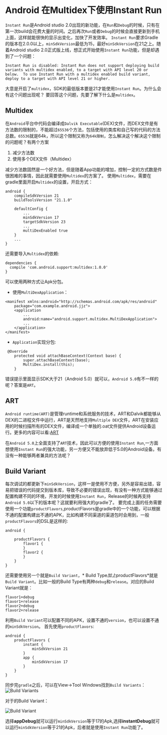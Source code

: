 # Android 在Multidex下使用Instant Run
`Instant Run`是Android studio 2.0出现的新功能，在`Run`和`Debug`的时候，只有在第一次build会花费大量的时间。之后再次`Run`或者`Debug`的时候会直接更新到手机上面，这样就能很快的显示出变化，加快了开发效率。
`Instant Run`要求Gradle的版本在2.0.0以上，`minSdkVersion`最低为15，最好`minSdkVersion`在21之上。随着Android studio 2.0正式版上线，想正式开始使用`Instant Run`功能，但是却遇到了一个问题：
```
Instant Run is disabled: Instant Run does not support deploying build variants with multidex enabled, to a target with API level 20 or below.  To use Instant Run with a multidex enabled build variant, deploy to a target with API level 21 or higher.
```
大意是开启了`multidex`，SDK的最低版本要是21才能使用`Instant Run`。为什么会有这个问题出现呢？
要回答这个问题，先要了解下什么是`multidex`。

## Multidex
在`Android`平台中代码会编译成`Dalvik Executable`(DEX)文件，而DEX文件是有方法数的限制的，不能超过`65536`个方法，包括使用的类库和自己写的代码的方法总数。`65536`就是64k，所以这个限制又称为`64k限制`，怎么解决这个解决这个限制的问题呢？有两个方案
1. 减少方法数
2. 使用多个DEX文件（Multidex）

减少方法数固然是一个好方法，但是随着App功能的增加，控制一定的方式数是件很困难的事情，因此就需要使用`Multidex`的方案了。
使用`Multidex`，需要在gradle里面开启`Multidex`的设置，开启方式：
```
android {
    compileSdkVersion 21
    buildToolsVersion "21.1.0"

    defaultConfig {
        ...
        minSdkVersion 17
        targetSdkVersion 23
        ...
        multiDexEnabled true
    }
    ...
}

```
还需要导入`Multidex`的依赖:
```
dependencies {
  compile 'com.android.support:multidex:1.0.0'
}
```
可以使用两种方式让Apk分包。
* 使用`MultiDexApplication`：
```
<manifest xmlns:android="http://schemas.android.com/apk/res/android"
    package="com.example.android.jjz">
    <application
        ...
        android:name="android.support.multidex.MultiDexApplication">
        ...
    </application>
</manifest>
```
* `Application`实现分包:
```
 @Override
    protected void attachBaseContext(Context base) {
        super.attachBaseContext(base);
        MultiDex.install(this);
    }
```

错误提示里面显示SDK大于21（Android 5.0）就可以，`Android 5.0`有不一样的呢？答案是`ART`。

## ART
`Android runtime(ART)`是管理runtime和系统服务的技术，ART和Dalvik都能够从DEX的二进程文件中运行，ART是天然地支持`Multiple DEX`文件，ART在安装应用的时候扫描所有的DEX文件，编译成一个单独的.oat文件提供Android设备运行。更多的内容可以看:[ART](https://source.android.com/devices/tech/dalvik/index.html)

在`Android 5.0`上全面支持了`ART`技术，因此可以方便的使用`Instant Run`,一方面想使用`Instant Run`的强大功能，另一方便又不能放弃低于5.0的Android设备。有没有一种能够两者兼具的方法呢？
## Build Variant
每次调试的都更新下`minSdkVersion`，这样一是使用不方便，另外是容易出错，容易把错误的代码提交到版本库，导致不必要的错误出现，有没有一种方式能够通过配置构建不同的环境，开发的时候使用`Instant Run`，Release的时候再支持`Android 5.0`以下的版本呢？这就要利用强大的gradle了。
要完成上面的任务需要使用一个功能`productFlavors`,productFlavors是gradle中的一个功能，可以根据不通的配置构建出不通的APK，比如构建不同渠道的渠道包时会用到，一般`productFlavors`的DSL是这样的:
```
android {
  
    productFlavors {
        flavor1 {
        }
        flavor2 {
        }
    }
}

```
还需要使用另一个就是`Build Variant`，* Build Type*加上*productFlavors*就是`Build Variant`。比如一般的Build Type有两种`debug`和`release`。对应的Build Variant就是：
```
flavor1+debug
flavor1+release
flavor2+debug
flavor2+release
```
利用`Build Variant`可以配置不同的APK，设置不通的`version`，也可以设置不通的`minSdkVersion`。
首先使用`productFlavors`:
```
android {
    productFlavors {
        instant {
            minSdkVersion 21
        }
        app {
            minSdkVersion 17
        }
    }
}
```
同步完`gradle`之后，可以在View->Tool Windows找到`Build Variants`：
![Build Variants](http://upload-images.jianshu.io/upload_images/22188-4abdc93600a317e3.png?imageMogr2/auto-orient/strip%7CimageView2/2/w/1240)

对于的Build Variant：

![Build Variant](http://upload-images.jianshu.io/upload_images/22188-a0f5eef2ec9499e6.png?imageMogr2/auto-orient/strip%7CimageView2/2/w/1240)

选择**appDebug**就可以运行`minSdkVersion`等于17的Apk,选择**instantDebug**就可以运行`minSdkVersion`等于21的Apk，后者就是使用`Instant Run`功能了。

